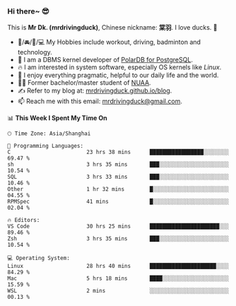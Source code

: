 ### Hi there~ 😎

This is **Mr Dk. (mrdrivingduck)**, Chinese nickname: **棠羽**. I love ducks. 🦆

- 💪/🚘/🏸/💻 My Hobbies include workout, driving, badminton and technology.
- 🍊 I am a DBMS kernel developer of [PolarDB for PostgreSQL](https://github.com/ApsaraDB/PolarDB-for-PostgreSQL).
- 🔥 I am interested in system software, especially OS kernels like *Linux*.
- 🔧 I enjoy everything pragmatic, helpful to our daily life and the world.
- 👨‍🎓 Former bachelor/master student of [NUAA](https://en.wikipedia.org/wiki/Nanjing_University_of_Aeronautics_and_Astronautics).
- ✍ Refer to my blog at: [mrdrivingduck.github.io/blog](https://mrdrivingduck.github.io/blog/).
- 📫 Reach me with this email: [mrdrivingduck@gmail.com](mailto:mrdrivingduck@gmail.com).

<!--START_SECTION:waka-->
📊 **This Week I Spent My Time On** 

```text
🕑︎ Time Zone: Asia/Shanghai

💬 Programming Languages: 
C                        23 hrs 38 mins      █████████████████░░░░░░░░   69.47 % 
sh                       3 hrs 35 mins       ███░░░░░░░░░░░░░░░░░░░░░░   10.54 % 
SQL                      3 hrs 33 mins       ███░░░░░░░░░░░░░░░░░░░░░░   10.46 % 
Other                    1 hr 32 mins        █░░░░░░░░░░░░░░░░░░░░░░░░   04.55 % 
RPMSpec                  41 mins             █░░░░░░░░░░░░░░░░░░░░░░░░   02.04 % 

🔥 Editors: 
VS Code                  30 hrs 25 mins      ██████████████████████░░░   89.46 % 
Zsh                      3 hrs 35 mins       ███░░░░░░░░░░░░░░░░░░░░░░   10.54 % 

💻 Operating System: 
Linux                    28 hrs 40 mins      █████████████████████░░░░   84.29 % 
Mac                      5 hrs 18 mins       ████░░░░░░░░░░░░░░░░░░░░░   15.59 % 
WSL                      2 mins              ░░░░░░░░░░░░░░░░░░░░░░░░░   00.13 % 
```


<!--END_SECTION:waka-->

<!-- ![Mr Dk.'s GitHub Stats](https://github-readme-stats.vercel.app/api?username=mrdrivingduck&count_private&show_icons=true&theme=buefy) -->

<!-- ![Most Used Languages](https://github-readme-stats.vercel.app/api/top-langs/?username=mrdrivingduck&exclude_repo=mips32-CPU,snort-tcp-socket&theme=buefy&layout=compact&langs_count=10) -->


<!--
**mrdrivingduck/mrdrivingduck** is a ✨ _special_ ✨ repository because its `README.md` (this file) appears on your GitHub profile.

Here are some ideas to get you started:

- 🔭 I’m currently working on ...
- 🌱 I’m currently learning ...
- 👯 I’m looking to collaborate on ...
- 🤔 I’m looking for help with ...
- 💬 Ask me about ...
- 📫 How to reach me: ...
- 😄 Pronouns: ...
- ⚡ Fun fact: ...
-->

